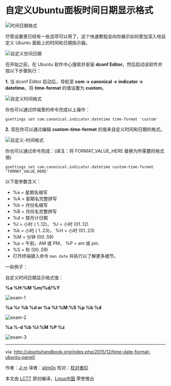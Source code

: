 自定义Ubuntu面板时间日期显示格式
================================================================================
![时间日期格式](http://ubuntuhandbook.org/wp-content/uploads/2015/08/ubuntu_tips1.png)

尽管设置里已经有一些选项可以用了，这个快速教程会向你展示如何更加深入地自定义 Ubuntu 面板上的时间和日期指示器。

![自定义世间日期](http://ubuntuhandbook.org/wp-content/uploads/2015/12/custom-timedate.jpg)

在开始之前，在 Ubuntu 软件中心搜索并安装 **dconf Editor**。然后启动该软件并按以下步骤执行：

**1.** 当 dconf Editor 启动后，导航至 **com -> canonical -> indicator -> datetime**。将 **time-format** 的值设置为 **custom**。

![自定义时间格式](http://ubuntuhandbook.org/wp-content/uploads/2015/12/time-format.jpg)

你也可以通过终端里的命令完成以上操作：

    gsettings set com.canonical.indicator.datetime time-format 'custom'

**2.** 现在你可以通过编辑 **custom-time-format** 的值来自定义时间和日期的格式。

![自定义-时间格式](http://ubuntuhandbook.org/wp-content/uploads/2015/12/customize-timeformat.jpg)

你也可以通过命令完成：(译注：将 FORMAT_VALUE_HERE 替换为所需要的格式值)

    gsettings set com.canonical.indicator.datetime custom-time-format 'FORMAT_VALUE_HERE'

以下是参数含义：

- %a = 星期名缩写
- %A = 星期名完整拼写
- %b = 月份名缩写
- %B = 月份名完整拼写
- %d = 按月计日期
- %l = 小时 ( 1..12)， %I = 小时 (01..12)
- %k = 小时 ( 1..23)， %H = 小时 (01..23)
- %M = 分钟 (00..59)
- %p = 午别，AM 或 PM， %P = am 或 pm.
- %S = 秒 (00..59)
- 打开终端键入命令 `man date` 并执行以了解更多细节。

一些例子：

自定义时间日期显示格式值：

**%a %H:%M %m/%d/%Y**

![exam-1](http://ubuntuhandbook.org/wp-content/uploads/2015/12/exam-1.jpg)

**%a %r %b %d or %a %I:%M:%S %p %b %d**

![exam-2](http://ubuntuhandbook.org/wp-content/uploads/2015/12/exam-2.jpg)

**%a %-d %b %l:%M %P %z**

![exam-3](http://ubuntuhandbook.org/wp-content/uploads/2015/12/exam-3.jpg)

--------------------------------------------------------------------------------

via: http://ubuntuhandbook.org/index.php/2015/12/time-date-format-ubuntu-panel/

作者：[Ji m][a]
译者：[alim0x](https://github.com/alim0x)
校对：[校对者ID](https://github.com/校对者ID)

本文由 [LCTT](https://github.com/LCTT/TranslateProject) 原创编译，[Linux中国](https://linux.cn/) 荣誉推出

[a]:http://ubuntuhandbook.org/index.php/about/
